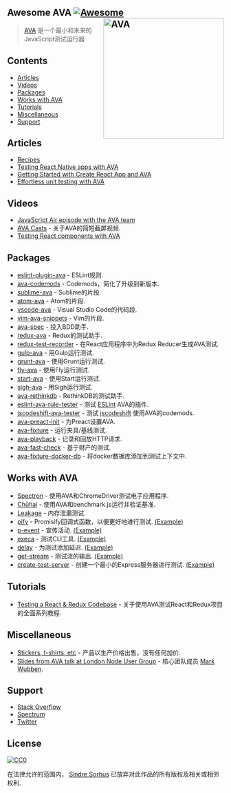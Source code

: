 ## Awesome AVA [![Awesome](https://awesome.re/badge.svg)](https://awesome.re) [<img src="https://raw.githubusercontent.com/avajs/ava/raw/master/media/header.png" width="280" align="right" alt="AVA">](https://ava.li)

> [AVA](https://ava.li) 是一个最小和未来的JavaScript测试运行器


## Contents

- [Articles](#articles)
- [Videos](#videos)
- [Packages](#packages)
- [Works with AVA](#works-with-ava)
- [Tutorials](#tutorials)
- [Miscellaneous](#miscellaneous)
- [Support](#support)


## Articles

- [Recipes](https://github.com/avajs/ava/tree/master/docs/recipes)
- [Testing React Native apps with AVA](https://shift.infinite.red/testing-the-bejeezus-out-of-react-native-apps-with-ava-330f51f8f6c3)
- [Getting Started with Create React App and AVA](https://semaphoreci.com/community/tutorials/getting-started-with-create-react-app-and-ava)
- [Effortless unit testing with AVA](https://wecodetheweb.com/2016/04/19/effortless-unit-testing-with-ava/)


## Videos

- [JavaScript Air episode with the AVA team](http://jsair.io/ava)
- [AVA Casts](http://avacasts.com) - 关于AVA的简短截屏视频.
- [Testing React components with AVA](https://www.youtube.com/watch?v=RxLW6-3dk5A)


## Packages

- [eslint-plugin-ava](https://github.com/avajs/eslint-plugin-ava) -  ESLint规则.
- [ava-codemods](https://github.com/jamestalmage/ava-codemods) -  Codemods，简化了升级到新版本.
- [sublime-ava](https://github.com/avajs/sublime-ava) -  Sublime的片段.
- [atom-ava](https://github.com/avajs/atom-ava) -  Atom的片段.
- [vscode-ava](https://github.com/samverschueren/vscode-ava) -  Visual Studio Code的代码段.
- [vim-ava-snippets](https://github.com/ahmedelgabri/vim-ava-snippets) -  Vim的片段.
- [ava-spec](https://github.com/sheerun/ava-spec) - 投入BDD助手.
- [redux-ava](https://github.com/sotojuan/redux-ava) -  Redux的测试助手.
- [redux-test-recorder](https://github.com/conorhastings/redux-test-recorder) - 在React应用程序中为Redux Reducer生成AVA测试.
- [gulp-ava](https://github.com/avajs/gulp-ava) - 用Gulp运行测试.
- [grunt-ava](https://github.com/avajs/grunt-ava) - 使用Grunt运行测试.
- [fly-ava](https://github.com/pine/fly-ava) - 使用Fly运行测试.
- [start-ava](https://github.com/start-runner/ava) - 使用Start运行测试.
- [sigh-ava](https://github.com/unlight/sigh-ava) - 用Sigh运行测试.
- [ava-rethinkdb](https://github.com/rrdelaney/ava-rethinkdb) -  RethinkDB的测试助手.
- [eslint-ava-rule-tester](https://github.com/jfmengels/eslint-ava-rule-tester) - 测试 [ESLint](https://github.com/eslint/eslint) AVA的插件.
- [jscodeshift-ava-tester](https://github.com/jfmengels/jscodeshift-ava-tester) - 测试 [jscodeshift](https://github.com/facebook/jscodeshift) 使用AVA的codemods.
- [ava-preact-init](https://github.com/avajs/ava-preact-init) - 为Preact设置AVA.
- [ava-fixture](https://github.com/unional/ava-fixture) - 运行夹具/基线测试.
- [ava-playback](https://github.com/dempfi/ava-playback) - 记录和回放HTTP请求.
- [ava-fast-check](https://github.com/dubzzz/ava-fast-check) - 基于财产的测试.
- [ava-fixture-docker-db](https://github.com/cdaringe/ava-fixture-docker-db) - 将docker数据库添加到测试上下文中.


## Works with AVA

- [Spectron](https://github.com/electron/spectron#with-ava) - 使用AVA和ChromeDriver测试电子应用程序.
- [Chūhai](https://github.com/Hypercubed/chuhai) - 使用AVA和benchmark.js运行并验证基准.
- [Leakage](https://github.com/andywer/leakage#usage-with-ava--tape) - 内存泄漏测试.
- [pify](https://github.com/sindresorhus/pify) -  Promisify回调式函数，以便更好地进行测试. [(Example)](https://github.com/sindresorhus/registry-url/blob/eb1f0e01722208366c9199b96235fd043ec162ae/test.js#L6)
- [p-event](https://github.com/sindresorhus/p-event) - 宣传活动. [(Example)](https://github.com/sindresorhus/gulp-debug/blob/4db5871594742a346d17aa9b34f43c87d4e54934/test.js#L42-L44)
- [execa](https://github.com/sindresorhus/execa) - 测试CLI工具. [(Example)](https://github.com/sindresorhus/active-win-cli/blob/d01813762b304102d1fee147855481e9f38c8517/test.js#L5-L6)
- [delay](https://github.com/sindresorhus/delay) - 为测试添加延迟. [(Example)](https://github.com/sindresorhus/p-queue/blob/a3a5cadefc2b54269f4939bb34e8dc180c3bd800/test.js#L39)
- [get-stream](https://github.com/sindresorhus/get-stream) - 测试流的输出. [(Example)](https://github.com/sindresorhus/ora/blob/4ceeedd51795bb88a8033229d198e70cd8a2aff7/test.js#L33-L35)
- [create-test-server](https://github.com/lukechilds/create-test-server) - 创建一个最小的Express服务器进行测试. [(Example)](https://github.com/lukechilds/clone-response/blob/11f5870e4e1b039e2d9a8f1f72d45fd1b9706bf3/test/clone-response.js)


## Tutorials

- [Testing a React & Redux Codebase](http://silvenon.com/testing-react-and-redux/) - 关于使用AVA测试React和Redux项目的全面系列教程.


## Miscellaneous

- [Stickers, t-shirts, etc](https://www.redbubble.com/people/sindresorhus/works/30330590-ava-logo) - 产品以生产价格出售，没有任何加价.
- [Slides from AVA talk at London Node User Group](https://speakerdeck.com/novemberborn/ava-at-lnug) - 核心团队成员 [Mark Wubben](https://github.com/novemberborn).


## Support

- [Stack Overflow](https://stackoverflow.com/questions/tagged/ava)
- [Spectrum](https://spectrum.chat/ava)
- [Twitter](https://twitter.com/ava__js)


## License

[![CC0](http://mirrors.creativecommons.org/presskit/buttons/88x31/svg/cc-zero.svg)](https://creativecommons.org/publicdomain/zero/1.0/)

在法律允许的范围内， [Sindre Sorhus](http://sindresorhus.com) 已放弃对此作品的所有版权及相关或相邻权利.
